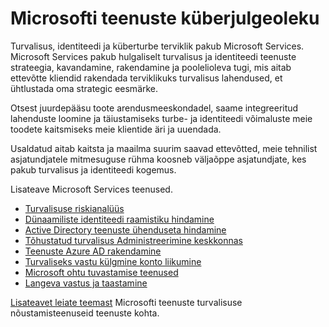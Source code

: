 <properties
   pageTitle="Microsofti teenuste küberturbe | Microsoft Azure'i"
   description="Selle artikli lühitutvustust küberturbe ja nende teenuste kohta lisateabe hankimine seotud Microsofti teenuste kohta."
   services="security"
   documentationCenter="na"
   authors="TomShinder"
   manager="StevenPo"
   editor="TomSh"/>

<tags
   ms.service="security"
   ms.devlang="na"
   ms.topic="article"
   ms.tgt_pltfrm="na"
   ms.workload="na"
   ms.date="10/25/2016"
   ms.author="yurid"/>

# <a name="microsoft-services-in-cybersecurity"></a>Microsofti teenuste küberjulgeoleku

Turvalisus, identiteedi ja küberturbe terviklik pakub Microsoft Services. Microsoft Services pakub hulgaliselt turvalisus ja identiteedi teenuste strateegia, kavandamine, rakendamine ja poolelioleva tugi, mis aitab ettevõtte kliendid rakendada terviklikuks turvalisus lahendused, et ühtlustada oma strategic eesmärke.

Otsest juurdepääsu toote arendusmeeskondadel, saame integreeritud lahenduste loomine ja täiustamiseks turbe- ja identiteedi võimaluste meie toodete kaitsmiseks meie klientide äri ja uuendada.

Usaldatud aitab kaitsta ja maailma suurim saavad ettevõtted, meie tehnilist asjatundjatele mitmesuguse rühma koosneb väljaõppe asjatundjate, kes pakub turvalisus ja identiteedi kogemus.

Lisateave Microsoft Services teenused.

- [Turvalisuse riskianalüüs](http://download.microsoft.com/download/5/1/6/516F59A7-91EE-4463-8612-C85FD3BEBDC7/microsoft-security-risk-assessment-solution-brief.pdf)
- [Dünaamiliste identiteedi raamistiku hindamine](http://download.microsoft.com/download/0/7/F/07FA8BFC-17D5-4F55-AD4F-3A987A7324AA/dynamic-identity-framework-identity-assessment-datasheet.pdf)
- [Active Directory teenuste ühenduseta hindamine](http://download.microsoft.com/download/5/1/6/516F59A7-91EE-4463-8612-C85FD3BEBDC7/offline-assessment-for-active-directory-security-datasheet.pdf)
- [Tõhustatud turvalisus Administreerimine keskkonnas](http://download.microsoft.com/download/5/1/6/516F59A7-91EE-4463-8612-C85FD3BEBDC7/enhanced-security-administrative-environment-solution-brief.pdf)
- [Teenuste Azure AD rakendamine](http://download.microsoft.com/download/0/7/F/07FA8BFC-17D5-4F55-AD4F-3A987A7324AA/azure-active-directory-implementation-services-solution-brief.pdf)
- [Turvaliseks vastu külgmine konto liikumine](http://download.microsoft.com/download/5/1/6/516F59A7-91EE-4463-8612-C85FD3BEBDC7/pop-securing-lateral-account-movement.pdf)
- [Microsoft ohtu tuvastamise teenused](http://download.microsoft.com/download/5/1/6/516F59A7-91EE-4463-8612-C85FD3BEBDC7/microsoft-threat-detection-services-solution-brief.pdf)
- [Langeva vastus ja taastamine](http://download.microsoft.com/download/5/1/6/516F59A7-91EE-4463-8612-C85FD3BEBDC7/microsoft-incident-response-and-recovery-process-brief.pdf)

[Lisateavet leiate teemast](https://aka.ms/cyberserv) Microsofti teenuste turvalisuse nõustamisteenuseid teenuste kohta.
